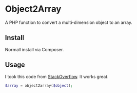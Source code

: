 # Object2Array

A PHP function to convert a multi-dimension object to an array.

## Install

Normall install via Composer.

## Usage

I took this code from [StackOverflow](http://stackoverflow.com/questions/13567939/convert-multidimensional-objects-to-array).  It works great.

```php
$array = object2array($object);
```
